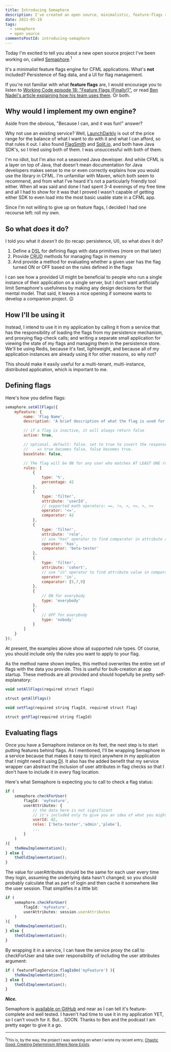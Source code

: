 ```yaml
---
title: Introducing Semaphore
description: I've created an open source, minimalistic, feature-flags rules engine for CFML.
date: 2021-05-19
tags:
  - semaphore
  - open source
commentsPostId: introducing-semaphore
---
```


Today I'm excited to tell you about a new open source project I've been working on, called [Semaphore][github].<sup>1</sup>

It's a minimalist feature flags engine for CFML applications. What's **not** included? Persistence of flag data, and a UI for flag management.

If you're not familiar with what **feature flags** are, I would encourage you to listen to [Working Code episode 18: "Feature Flags (Finally!)"][wcff], or read [Ben Nadel's article explaining how his team uses them][benblog]. Or both.

## Why would I implement my own engine?

Aside from the obvious, "Because I can, and it was fun!" answer?

Why not use an existing service? Well, [LaunchDarkly][launchdarkly] is out of the price range for the balance of what I want to do with it and what I can afford, so that rules it out. I also found [FlagSmith][flagsmith] and [Split.io][splitio], and both have Java SDK's, so I tried using both of them. I was unsuccessful with both of them.

I'm no idiot, but I'm also not a seasoned Java developer. And while CFML is a layer on top of Java, that doesn't mean documentation for Java developers makes sense to me or even correctly explains how you would use the library in CFML. I'm unfamiliar with Maven, which both seem to recommend, and from what I've heard it's not a particularly friendly tool either. When all was said and done I had spent 3-4 evenings of my free time and all I had to show for it was that I proved I wasn't capable of getting either SDK to even load into the most basic usable state in a CFML app.

Since I'm not willing to give up on feature flags, I decided I had one recourse left: roll my own.

## So what _does_ it do?

I told you what it _doesn't_ do (to recap: persistence, UI), so what _does_ it do?

1. Define a <acronym title="Domain Specific Language">DSL</acronym> for defining flags with data primitives (more on that later)
2. Provide <acronym title="Create, Read, Update, Delete">CRUD</acronym> methods for managing flags in memory
3. And provide a method for evaluating whether a given user has the flag turned ON or OFF based on the rules defined in the flags

I can see how a provided UI might be beneficial to people who run a single instance of their application on a single server, but I don't want artificially limit Semaphore's usefulness by making any design decisions for that mental model. That said, it leaves a nice opening if someone wants to develop a companion project. 😉

## How I'll be using it

Instead, I intend to use it in my application by calling it from a service that has the responsibility of loading the flags from my persistence mechanism, and proxying flag-check calls; and writing a separate small application for viewing the state of my flags and managing them in the persistence store. We'll be using Redis, because it's fast, lightweight, and because all of my application instances are already using it for other reasons, so why not?

This should make it easily useful for a multi-tenant, multi-instance, distributed application, which is important to me.

## Defining flags

Here's how you define flags:

```js
semaphore.setAllFlags({
	myFeature: {
		name: 'Flag Name',
		description: 'A brief description of what the flag is used for',

		// if a flag is inactive, it will always return false
		active: true,

		// optional. default: false. set to true to invert the response
		//    => true becomes false, false becomes true.
		baseState: false,

		// The flag will be ON for any user who matches AT LEAST ONE rule
		rules: [
			{
				type: '%',
				percentage: 42
			},
			{
				type: 'filter',
				attribute: 'userId',
				// supported math operators: ==, !=, <, <=, >, >=
				operator: '<=',
				comparator: 42
			},
			{
				type: 'filter',
				attribute: 'role',
				// use "has" operator to find comparator in attribute array
				operator: 'has',
				comparator: 'beta-tester'
			},
			{
				type: 'filter',
				attribute: 'cohort',
				// use "in" operator to find attribute value in comparator array
				operator: 'in',
				comparator: [5,7,9]
			},
			{
				// ON for everybody
				type: 'everybody'
			},
			{
				// OFF for everybody
				type: 'nobody'
			}
		]
	}
});
```

At present, the examples above show all supported rule types. Of course, you should include only the rules you want to apply to your flag.

As the method name shown implies, this method overwrites the entire set of flags with the data you provide. This is useful for bulk-creation at app startup. These methods are all provided and should hopefully be pretty self-explanatory:

```js
void setAllFlags(required struct flags)

struct getAllFlags()

void setFlag(required string flagId, required struct flag)

struct getFlag(required string flagId)
```

## Evaluating flags

Once you have a Semaphore instance on its feet, the next step is to start putting features behind flags. As I mentioned, I'll be wrapping Semaphore in a service because that makes it easy to inject anywhere in my application that I might need it using <acronym title="Dependency Injection">DI</acronym>. It also has the added benefit that my service wrapper can abstract the inclusion of user attributes in flag checks so that I don't have to include it in every flag location.

Here's what Semaphore is expecting you to call to check a flag status:

```js
if (
	semaphore.checkForUser(
		flagId: 'myFeature',
		userAttributes: {
			// the data here is not significant
			// it's included only to give you an idea of what you might want
			userId: 42,
			roles: ['beta-tester','admin','plebe'],
			...
		}
	)
){
	theNewImplementation();
} else {
	theOldImplementation();
}
```

The value for userAttributes should be the same for each user every time they login, assuming the underlying data hasn't changed; so you should probably calculate that as part of login and then cache it somewhere like the user session. That simplifies it a little bit:

```js
if (
	semaphore.checkForUser(
		flagId: 'myFeature',
		userAttributes: session.userAttributes
	)
){
	theNewImplementation();
} else {
	theOldImplementation();
}
```

By wrapping it in a service, I can have the service proxy the call to checkForUser and take over responsibility of including the user attributes argument:

```js
if ( featureFlagService.flagIsOn('myFeature') ){
	theNewImplementation();
} else {
	theOldImplementation();
}
```

_**Nice.**_

Semaphore is [available on GitHub][github] and near as I can tell it's feature-complete and well tested. I haven't had time to use it in my application YET, so I can't vouch for it. But... SOON. Thanks to Ben and the podcast I am pretty eager to give it a go.

---
<small><sup>1</sup>This is, by the way, the project I was working on when I wrote my recent entry, [Chaotic Good: Creating Determinism Where None Exists][chaotic-good].</small>

[github]: https://github.com/atuttle/semaphore
[wcff]: https://workingcode.dev/episodes/018-feature-flags-finally/
[benblog]: https://www.bennadel.com/blog/3766-my-personal-best-practices-for-using-launchdarkly-feature-flags.htm
[launchdarkly]: https://launchdarkly.com
[flagsmith]: https://flagsmith.com
[splitio]: https://www.split.io
[chaotic-good]: /blog/2021/chaotic-good-creating-determinism-where-none-exists/
